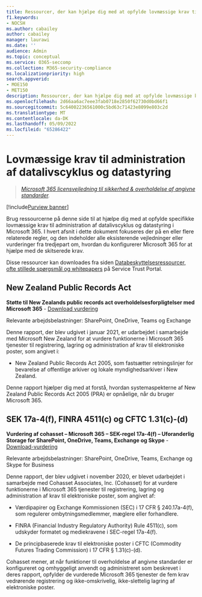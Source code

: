 ```yaml
---
title: Ressourcer, der kan hjælpe dig med at opfylde lovmæssige krav til administration af datalivscyklus og datastyring
f1.keywords:
- NOCSH
ms.author: cabailey
author: cabailey
manager: laurawi
ms.date: ''
audience: Admin
ms.topic: conceptual
ms.service: O365-seccomp
ms.collection: M365-security-compliance
ms.localizationpriority: high
search.appverid:
- MOE150
- MET150
description: Ressourcer, der kan hjælpe dig med at opfylde lovmæssige krav til administration af datalivscyklus og datastyring.
ms.openlocfilehash: 2d66aa6ac7eee3fab0718e2850f62730d0bd66f1
ms.sourcegitcommit: 5c64002236561000c5bd63c71423e8099e803c2d
ms.translationtype: MT
ms.contentlocale: da-DK
ms.lasthandoff: 05/09/2022
ms.locfileid: "65286422"
---
```

# <a name="regulatory-requirements-for-data-lifecycle-management-and-records-management"></a>Lovmæssige krav til administration af datalivscyklus og datastyring

>*[Microsoft 365 licensvejledning til sikkerhed & overholdelse af angivne standarder](/office365/servicedescriptions/microsoft-365-service-descriptions/microsoft-365-tenantlevel-services-licensing-guidance/microsoft-365-security-compliance-licensing-guidance).*

[!include[Purview banner](../includes/purview-rebrand-banner.md)]

Brug ressourcerne på denne side til at hjælpe dig med at opfylde specifikke lovmæssige krav til administration af datalivscyklus og datastyring i Microsoft 365. I hvert afsnit i dette dokument fokuseres der på en eller flere relaterede regler, og den indeholder alle eksisterende vejledninger eller vurderinger fra tredjepart om, hvordan du konfigurerer Microsoft 365 for at hjælpe med de skitserede krav.

Disse ressourcer kan downloades fra siden [Databeskyttelsesressourcer, ofte stillede spørgsmål og whitepapers](https://servicetrust.microsoft.com/ViewPage/TrustDocuments) på Service Trust Portal.

## <a name="new-zealand-public-records-act"></a>New Zealand Public Records Act

**Støtte til New Zealands public records act overholdelsesforpligtelser med Microsoft 365** -  [Download vurdering](https://aka.ms/NZPRA)

Relevante arbejdsbelastninger: SharePoint, OneDrive, Teams og Exchange

Denne rapport, der blev udgivet i januar 2021, er udarbejdet i samarbejde med Microsoft New Zealand for at vurdere funktionerne i Microsoft 365 tjenester til registrering, lagring og administration af krav til elektroniske poster, som angivet i: 

- New Zealand Public Records Act 2005, som fastsætter retningslinjer for bevarelse af offentlige arkiver og lokale myndighedsarkiver i New Zealand.

Denne rapport hjælper dig med at forstå, hvordan systemaspekterne af New Zealand Public Records Act 2005 (PRA) er opnåelige, når du bruger Microsoft 365.

## <a name="sec-17a-4f-finra-4511c-and-cftc-131c-d"></a>SEK 17a-4(f), FINRA 4511(c) og CFTC 1.31(c)-(d)

**Vurdering af cohasset – Microsoft 365 – SEK-regel 17a-4(f) – Uforanderlig Storage for SharePoint, OneDrive, Teams, Exchange og Skype** -  [Download-vurdering](https://servicetrust.microsoft.com/ViewPage/TrustDocuments?command=Download&downloadType=Document&downloadId=9fa8349d-a0c9-47d9-93ad-472aa0fa44ec&docTab=6d000410-c9e9-11e7-9a91-892aae8839ad_FAQ_and_White_Papers)

Relevante arbejdsbelastninger: SharePoint, OneDrive, Teams, Exchange og Skype for Business

Denne rapport, der blev udgivet i november 2020, er blevet udarbejdet i samarbejde med Cohasset Associates, Inc. (Cohasset) for at vurdere funktionerne i Microsoft 365 tjenester til registrering, lagring og administration af krav til elektroniske poster, som angivet af:  

- Værdipapirer og Exchange Kommissionen (SEC) i 17 CFR § 240.17a-4(f), som regulerer ombytningsmedlemmer, mæglere eller forhandlere.  

- FINRA (Financial Industry Regulatory Authority) Rule 4511(c), som udskyder formatet og mediekravene i SEC-regel 17a-4(f).  

- De principbaserede krav til elektroniske poster i CFTC (Commodity Futures Trading Commission) i 17 CFR § 1.31(c)-(d).

Cohasset mener, at når funktioner til overholdelse af angivne standarder er konfigureret og omhyggeligt anvendt og administreret som beskrevet i deres rapport, opfylder de vurderede Microsoft 365 tjenester de fem krav vedrørende registrering og ikke-omskrivelig, ikke-slettelig lagring af elektroniske poster.
